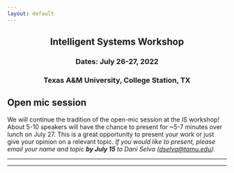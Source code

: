 ```yaml
---
layout: default
---
```


<h2 align="center">Intelligent Systems Workshop</h2>
<h3 align="center">Dates: July 26-27, 2022</h3>
<h3 align="center">Texas A&M University, College Station, TX</h3>

## Open mic session

We will continue the tradition of the open-mic session at the IS workshop! About 5-10 speakers will have the chance to present for ~5-7 minutes over lunch on July 27. This is a great opportunity to present your work or just give your opinion on a relevant topic. <i>If you would like to present, please email your name and topic <b>by July 15</b> to Dani Selva (dselva@tamu.edu).</i>

* * *
* * *

<!-- --end-of-page-- -->
